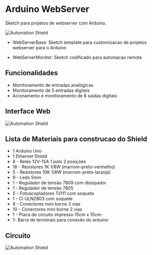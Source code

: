 # Arduino WebServer

Sketch para projetos de webserver com Arduino.

![Automation Shield](http://2.bp.blogspot.com/-vpelax3SbG0/TzmbquwE20I/AAAAAAAAAJM/MYi4NBYZEZE/s640/DSCF4515.JPG)

- WebServerBase: Sketch template para customizacao de projetos webserver para o Arduino

- WebServerMonitor: Sketch codificado para automacao remota

## Funcionalidades
- Monitoramento de entradas analógicas
- Monitoramento de 5 entradas digitais
- Acionamento e monitoramento de 6 saidas digitais

## Interface Web
![Automation Shield](http://3.bp.blogspot.com/-srpQMLxhF_Y/TzxGtrrYIoI/AAAAAAAAAJU/LJ7bMlHmCok/s640/Interface+Web.png)

## Lista de Materiais para construcao do Shield
- 1 Arduino Uno
- 1 Ethernet Shield
- 8 - Relés 12V-15A 1 polo 2 posições
- 18 - Resistores 1K  1/8W (marrom-preto-vermelho)
- 5 - Resistores 10K  1/8W (marrom-preto-laranja)
- 9 - Leds 5mm
- 1 - Regulador de tensão 7809 com dissipador
- 1 - Regulador de tensão 7805
- 5 - Fotoacopladores Til111 com soquete
- 1 - CI ULN2803 com soquete
- 8 - Conectores mini  borne 3 vias
- 10 - Conectores mini borne 2 vias
- 1 - Placa de circuito impresso 15cm x 15cm-
- 1- Barra de terminais para conexão do arduino


## Circuito
![Automation Shield](http://2.bp.blogspot.com/-YWAVEmwExPg/TzmYZWKSw6I/AAAAAAAAAI0/S9Fm621uv2M/s640/Circuito.png)


